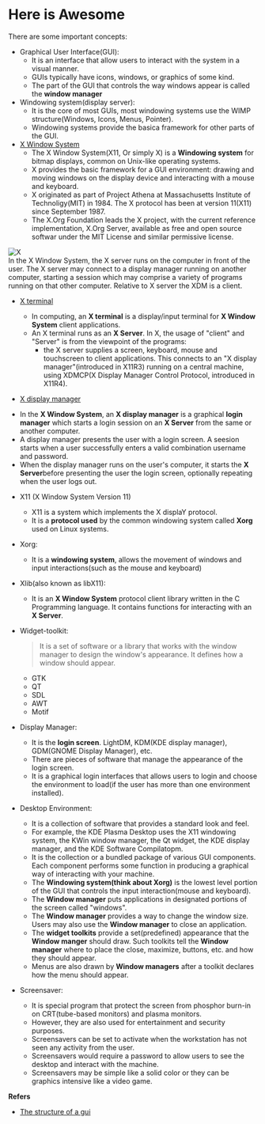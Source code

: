 # Here is Awesome 


There are some important concepts:
* Graphical User Interface(GUI): 
  - It is an interface that allow users to interact with the system in a visual manner.
  - GUIs typically have icons, windows, or graphics of some kind.
  - The part of the GUI that controls the way windows appear is called the **window manager**
* Windowing system(display server):
  - It is the core of most GUIs, most windowing systems use the WIMP structure(Windows, Icons, Menus, Pointer).
  - Windowing systems provide the basica framework for other parts of the GUI.
* [X Window System](https://en.wikipedia.org/wiki/X_Window_System)
  - The X Window System(X11, Or simply X) is a **Windowing system** for bitmap displays, common on Unix-like operating systems.
  - X provides the basic framework for a GUI environment: drawing and moving windows on the display device and interacting with a mouse and keyboard.
  - X originated as part of Project Athena at Massachusetts Institute of Technoligy(MIT) in 1984. The X protocol has been at version 11(X11) since September 1987.
  - The X.Org Foundation leads the X project, with the current reference implementation, X.Org Server, available as free and open source softwar under the MIT License and similar permissive license.  

![X](https://upload.wikimedia.org/wikipedia/commons/1/16/Xserver_and_display_manager.svg)  
In the X Window System, the X server runs on the computer in front of the user. The X server may connect to a display manager running on another computer, starting a session which may comprise a variety of programs running on that other computer. Relative to X server the XDM is a client.

* [X terminal](https://en.wikipedia.org/wiki/X_terminal)
  - In computing, an **X terminal** is a display/input terminal for **X Window System** client applications.
  - An X terminal runs as an **X Server**. In X, the usage of "client" and "Server" is from the viewpoint of the programs: 
    + the X server supplies a screen, keyboard, mouse and touchscreen to client applications. This connects to an "X display manager"(introduced in X11R3) running on a central machine, using XDMCP(X Display Manager Control Protocol, introduced in X11R4).
 
 * [X display manager](https://en.wikipedia.org/wiki/X_display_manager)
  - In the **X Window System**, an **X display manager** is a graphical **login manager** which starts a login session on an **X Server** from the same or another computer.
  - A display manager presents the user with a login screen. A seesion starts when a user successfully enters a valid combination username and password.
  - When the display manager runs on the user's computer, it starts the **X Server**before presenting the user the login screen, optionally repeating when the user logs out.




* X11 (X Window System Version 11)
  - X11 is a system which implements the X displaY protocol.
  - It is a **protocol used** by the common windowing system called **Xorg** used on Linux systems.
* Xorg:
  - It is a **windowing system**, allows the movement of windows and input interactions(such as the mouse and keyboard)
* Xlib(also known as libX11):
  - It is an **X Window System** protocol client library written in the C Programming language. It contains functions for interacting with an **X Server**.

* Widget-toolkit:
  > It is a set of software or a library that works with the window manager to design the window's appearance.
  > It defines how a window should appear.  
  
  - GTK
  - QT
  - SDL
  - AWT
  - Motif

* Display Manager:
  - It is the **login screen**. LightDM, KDM(KDE display manager), GDM(GNOME Display Manager), etc.
  - There are pieces of software that manage the appearance of the login screen.
  - It is a graphical login interfaces that allows users to login and choose the environment to load(if the user has more than one environment installed).
* Desktop Environment:
  - It is a collection of software that provides a standard look and feel.
  - For example, the KDE Plasma Desktop uses the X11 windowing system, the KWin window manager, the Qt widget, the KDE display manager, and the KDE Software Compilatopm.
  - It is the collection or a bundled package of various GUI components. Each component performs some function in producing a graphical way of interacting with your machine. 
  - The **Windowing system(think about Xorg)** is the lowest level portion of the GUI that controls the input interaction(mouse and keyboard).
  - The **Window manager** puts applications in designated portions of the screen called "windows".
  - The **Window manager** provides a way to change the window size. Users may also use the **Window manager** to close an application.
  - The **widget toolkits** provide a set(predefined) appearance that the **Window manger** should draw. Such toolkits tell the **Window manager** where to place the close, maximize, buttons, etc. and how they should appear.
  - Menus are also drawn by **Window managers** after a toolkit declares how the menu should appear. 
 

* Screensaver:
  - It is special program that protect the screen from phosphor burn-in on CRT(tube-based monitors) and plasma monitors. 
  - However, they are also used for entertainment and security purposes. 
  - Screensavers can be set to activate when the workstation has not seen any activity from the user.
  - Screensavers would require a password to allow users to see the desktop and interact with the machine.
  - Screensavers may be simple like a solid color or they can be graphics intensive like a video game.


**Refers**
* [The structure of a gui](https://www.linux.org/threads/the-structure-of-a-gui.10399/)
